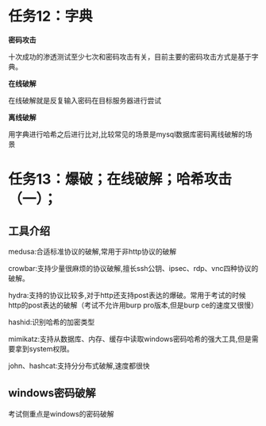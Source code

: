 # 任务12：字典

**密码攻击**

十次成功的渗透测试至少七次和密码攻击有关，目前主要的密码攻击方式是基于字典。

**在线破解**

在线破解就是反复输入密码在目标服务器进行尝试

**离线破解**

用字典进行哈希之后进行比对,比较常见的场景是mysql数据库密码离线破解的场景

# 任务13：爆破；在线破解；哈希攻击（一）；

## 工具介绍

medusa:合适标准协议的破解,常用于非http协议的破解

crowbar:支持少量很麻烦的协议破解,擅长ssh公钥、ipsec、rdp、vnc四种协议的破解。

hydra:支持的协议比较多,对于http还支持post表达的爆破。常用于考试的时候http的post表达的破解（考试不允许用burp pro版本,但是burp ce的速度又很慢）

hashid:识别哈希的加密类型

mimikatz:支持从数据库、内存、缓存中读取windows密码哈希的强大工具,但是需要拿到system权限。

john、hashcat:支持分分布式破解,速度都很快

## windows密码破解

考试侧重点是windows的密码破解